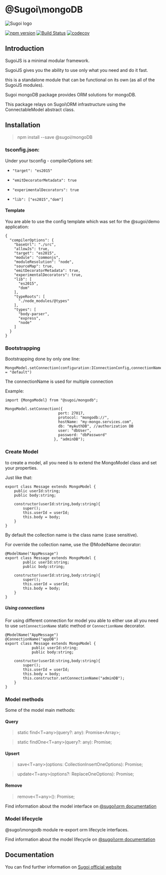 # @Sugoi\mongoDB

![Sugoi logo](http://www.sugoijs.com/assets/logo_inverse.png)

[![npm version](https://badge.fury.io/js/%40sugoi%2Fmongodb.svg)](https://badge.fury.io/js/%40sugoi%2Fmongodb)
[![Build Status](https://travis-ci.org/sugoiJS/mongoDB.svg?branch=master)](https://travis-ci.org/sugoiJS/mongoDB)
[![codecov](https://codecov.io/gh/sugoiJS/mongoDB/branch/master/graph/badge.svg)](https://codecov.io/gh/sugoiJS/mongoDB)

## Introduction
SugoiJS is a minimal modular framework.

SugoiJS gives you the ability to use only what you need and do it fast.

this is a standalone module that can be functional on its own (as all of the SugoiJS modules).


Sugoi mongoDB package provides ORM solutions for mongoDB.

This package relays on Sugoi\ORM infrastructure using the ConnectableModel abstract class.

## Installation

> npm install --save @sugoi/mongoDB

### tsconfig.json:

Under your tsconfig - compilerOptions set:

- `"target": "es2015"`

- `"emitDecoratorMetadata": true`

- `"experimentalDecorators": true`

- `"lib": ["es2015","dom"]`


#### Template

You are able to use the config template which was set for the @sugoi/demo application:

    {
      "compilerOptions": {
        "baseUrl": "./src",
        "allowJs": true,
        "target": "es2015",
        "module": "commonjs",
        "moduleResolution": "node",
        "sourceMap": true,
        "emitDecoratorMetadata": true,
        "experimentalDecorators": true,
        "lib": [
          "es2015",
          "dom"
        ],
        "typeRoots": [
          "./node_modules/@types"
        ],
        "types": [
          "body-parser",
          "express",
          "node"
        ]
      }
    }

### Bootstrapping

Bootstrapping done by only one line:

    MongoModel.setConnection(configuration:IConnectionConfig,connectionName:string = "default")

The connectionName is used for multiple connection

Example:

    import {MongoModel} from "@sugoi/mongodb";

    MongoModel.setConnection({
                            port: 27017,
                            protocol: "mongodb://",
                            hostName: "my-mongo.services.com",
                            db: "myAuthDB", //authorization DB
                            user: "dbUser",
                            password: "dbPassword"
                          }, "adminDB");


### Create Model

to create a model, all you need is to extend the MongoModel class and set your properties.

Just like that:

    export class Message extends MongoModel {
        public userId:string;
        public body:string;

        constructor(userId:string,body:string){
            super();
            this.userId = userId;
            this.body = body;
        }
    }

By default the collection name is the class name (case sensitive).

For override the collection name, use the @ModelName decorator:

    @ModelName("AppMessage")
    export class Message extends MongoModel {
            public userId:string;
            public body:string;

        constructor(userId:string,body:string){
            super();
            this.userId = userId;
            this.body = body;
        }
    }

##### Using connections

For using different connection for model you able to either use all you need to use
`setConnectionName` static method or `ConnectionName` decorator.

    @ModelName("AppMessage")
    @ConnectionName("appDB")
    export class Message extends MongoModel {
                public userId:string;
                public body:string;

        constructor(userId:string,body:string){
            super();
            this.userId = userId;
            this.body = body;
            this.constructor.setConnectionName("adminDB");
        }
    }

### Model methods

Some of the model main methods:

#### Query

> static find<T=any>(query?: any): Promise<Array<T>>;

> static findOne<T=any>(query?: any): Promise<T>;

#### Upsert

> save<T=any>(options: CollectionInsertOneOptions): Promise<T>;

> update<T=any>(options?: ReplaceOneOptions): Promise<T>;

#### Remove

> remove<T=any>(): Promise<T>;

Find information about the model interface on [@sugoi\orm documentation](http://www.sugoijs.com/documentation/orm/index)


### Model lifecycle

@sugoi\mongodb module re-export orm lifecycle interfaces.

Find information about the model lifecycle on [@sugoi\orm documentation](http://www.sugoijs.com/documentation/orm/index)

## Documentation

You can find further information on [Sugoi official website](http://www.sugoijs.com)
